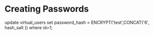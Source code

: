 
# Creating Passwords 
update virtual_users set password_hash = ENCRYPT('test',CONCAT('$6$', hash_salt )) where id=1;

